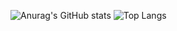 ![Anurag's GitHub stats](https://github-readme-stats.vercel.app/api?username=JustinWrld&count_private=true&show_icons=true&theme=radical&repo=github-readme-stats)
![Top Langs](https://github-readme-stats.vercel.app/api/top-langs/?username=JustinWrld&count_private=true)
